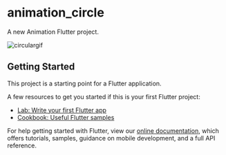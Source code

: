 # animation_circle

A new Animation Flutter project.

![circulargif](https://user-images.githubusercontent.com/41188075/53576725-5e068a00-3b9a-11e9-8b76-632181d2f1db.gif)


## Getting Started

This project is a starting point for a Flutter application.

A few resources to get you started if this is your first Flutter project:

- [Lab: Write your first Flutter app](https://flutter.io/docs/get-started/codelab)
- [Cookbook: Useful Flutter samples](https://flutter.io/docs/cookbook)

For help getting started with Flutter, view our 
[online documentation](https://flutter.io/docs), which offers tutorials, 
samples, guidance on mobile development, and a full API reference.
